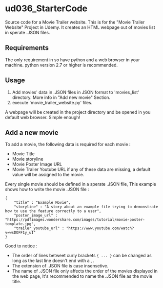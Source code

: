 # ud036_StarterCode
Source code for a Movie Trailer website. This is for the "Movie Trailer Website" Project in Udemy. It creates an HTML webpage out of movies list in sperate .JSON files.

## Requirements
The only requirement in so have python and a web browser in your machine. python version 2.7 or higher is recommended.

## Usage
1. Add movies' data in .JSON files in JSON format to 'movies_list' directory. More info in "Add new movie" Section.
2. execute 'movie_trailer_website.py' files.

A webpage will be created in the project directory and be opened in you default web browser. Simple enough!

## Add a new movie
To add a movie, the following data is required for each movie :
- Movie Title
- Movie storyline
- Movie Poster Image URL
- Movie Trailer Youtube URL
if any of these data are missing, a default value will be assigned to the movie. 

Every single movie should be defined in a sperate .JSON file, This example shows how to write the movie .JSON file :
```
{
	"title" : "Example Movie",
	"storyline" : "A story about an example file trying to demonstrate how to use the feature correctly to a user",
	"poster_image_url" : "https://pdfimages.wondershare.com/images/tutorial/movie-poster-template.jpg",
	"trailer_youtube_url" : "https://www.youtube.com/watch?v=wsDOFF1y_uI"
}
```
Good to notice :
- The order of lines betweet curly brackets `{ ... }` can be changed as long as the last line doesn't end with a `,`.
- The extension of  .JSON file is case insensetive.
- The name of .JSON file only affects the order of the movies displayed in the web page, It's recommended to name the .JSON file as the movie title.

